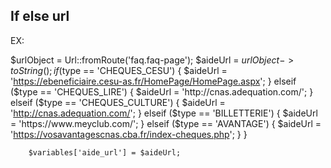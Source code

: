 
## If else  url
EX:

 $urlObject = Url::fromRoute('faq.faq-page');
          $aideUrl = $urlObject->toString();
          if ($type == 'CHEQUES_CESU') {
            $aideUrl = 'https://ebeneficiaire.cesu-as.fr/HomePage/HomePage.aspx';
          }
          elseif ($type == 'CHEQUES_LIRE') {
            $aideUrl = 'http://cnas.adequation.com/';
          }
          elseif ($type == 'CHEQUES_CULTURE') {
            $aideUrl = 'http://cnas.adequation.com/';
          }
          elseif ($type == 'BILLETTERIE') {
            $aideUrl = 'https://www.meyclub.com/';
          }
          elseif ($type == 'AVANTAGE') {
            $aideUrl = 'https://vosavantagescnas.cba.fr/index-cheques.php';
          }
        }

        $variables['aide_url'] = $aideUrl;
